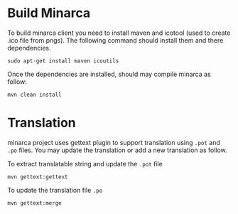 # Build Minarca

To build minarca client you need to install maven and icotool (used to create
.ico file from pngs). The following command should install them and there
dependencies.

    sudo apt-get install maven icoutils

Once the dependencies are installed, should may compile minarca as follow:

    mvn clean install

# Translation

minarca project uses gettext plugin to support translation using `.pot` and
`.po` files. You may update the translation or add a new translation as follow.

To extract translatable string and update the `.pot` file

    mvn gettext:gettext

To update the translation file `.po`

    mvn gettext:merge



